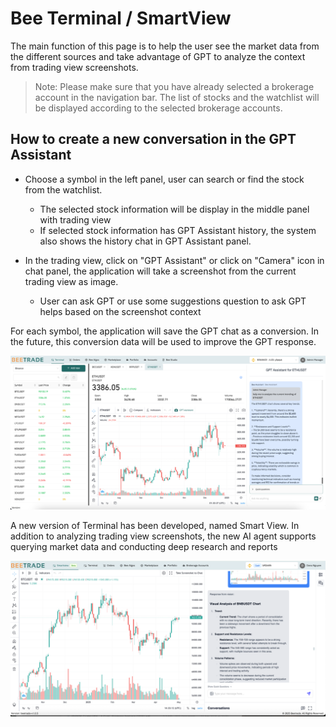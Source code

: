 # Bee Terminal / SmartView

The main function of this page is to help the user see the market data from the different sources and take advantage of GPT to analyze the context from trading view screenshots.

> Note: Please make sure that you have already selected a brokerage account in the navigation bar. The list of stocks and the watchlist will be displayed according to the selected brokerage accounts.

## How to create a new conversation in the GPT Assistant

- Choose a symbol in the left panel, user can search or find the stock from the watchlist.

  - The selected stock information will be display in the middle panel with trading view
  - If selected stock information has GPT Assistant history, the system also shows the history chat in GPT Assistant panel.

- In the trading view, click on "GPT Assistant" or click on "Camera" icon in chat panel, the application will take a screenshot from the current trading view as image.

  - User can ask GPT or use some suggestions question to ask GPT helps based on the screenshot context

For each symbol, the application will save the GPT chat as a conversion. In the future, this conversion data will be used to improve the GPT response.

![Alt text](images/Terminal-GPT-Assistant.png)

A new version of Terminal has been developed, named Smart View. In addition to analyzing trading view screenshots, the new AI agent supports querying market data and conducting deep research and reports 

![Alt text](images/smartview.png)